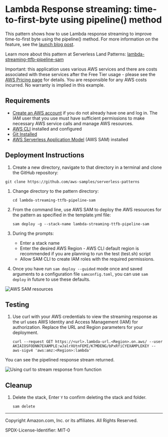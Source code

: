 # Lambda Response streaming: time-to-first-byte using pipeline() method

This pattern shows how to use Lambda response streaming to improve time-to-first byte using the pipeline() method. For more information on the feature, see the [launch blog post](https://aws.amazon.com/blogs/compute/introducing-aws-lambda-response-streaming/).

Learn more about this pattern at Serverless Land Patterns: [lambda-streaming-ttfb-pipeline-sam](https://github.com/aws-samples/serverless-patterns/tree/main/lambda-streaming-ttfb-pipeline-sam)

Important: this application uses various AWS services and there are costs associated with these services after the Free Tier usage - please see the [AWS Pricing page](https://aws.amazon.com/pricing/) for details. You are responsible for any AWS costs incurred. No warranty is implied in this example.

## Requirements

* [Create an AWS account](https://portal.aws.amazon.com/gp/aws/developer/registration/index.html) if you do not already have one and log in. The IAM user that you use must have sufficient permissions to make necessary AWS service calls and manage AWS resources.
* [AWS CLI](https://docs.aws.amazon.com/cli/latest/userguide/install-cliv2.html) installed and configured
* [Git Installed](https://git-scm.com/book/en/v2/Getting-Started-Installing-Git)
* [AWS Serverless Application Model](https://docs.aws.amazon.com/serverless-application-model/latest/developerguide/serverless-sam-cli-install.html) (AWS SAM) installed

## Deployment Instructions

1. Create a new directory, navigate to that directory in a terminal and clone the GitHub repository:

```
git clone https://github.com/aws-samples/serverless-patterns
```

1. Change directory to the pattern directory:

    ```
    cd lambda-streaming-ttfb-pipeline-sam
    ```

1. From the command line, use AWS SAM to deploy the AWS resources for the pattern as specified in the template.yml file:

    ```
    sam deploy -g --stack-name lambda-streaming-ttfb-pipeline-sam
    ```

1. During the prompts:
    * Enter a stack name
    * Enter the desired AWS Region - AWS CLI default region is recommended if you are planning to run the test (test.sh) script
    * Allow SAM CLI to create IAM roles with the required permissions.

1. Once you have run `sam deploy --guided` mode once and saved arguments to a configuration file `samconfig.toml`, you can use `sam deploy` in future to use these defaults.

![AWS SAM resources](https://d2908q01vomqb2.cloudfront.net/1b6453892473a467d07372d45eb05abc2031647a/2023/03/31/AWS-SAM-resources.png)

## Testing

1.	Use curl with your AWS credentials to view the streaming response as the url uses AWS Identity and Access Management (IAM) for authorization. Replace the URL and Region parameters for your deployment.

    ```
    curl --request GET https://<url>.lambda-url.<Region>.on.aws/ --user AKIAIOSFODNN7EXAMPLE:wJalrXUtnFEMI/K7MDENG/bPxRfiCYEXAMPLEKEY --aws-sigv4 'aws:amz:<Region>:lambda'
    ```

You can see the pipelined response stream returned.

![Using curl to stream response from function](https://d2908q01vomqb2.cloudfront.net/1b6453892473a467d07372d45eb05abc2031647a/2023/03/31/Using-curl-to-stream-response-from-function.png)

## Cleanup
 
1. Delete the stack, Enter `Y` to confirm deleting the stack and folder.
    ```
    sam delete
    ```
----
Copyright Amazon.com, Inc. or its affiliates. All Rights Reserved.

SPDX-License-Identifier: MIT-0